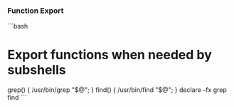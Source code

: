 ### Function Export
\`\`\`bash
# Export functions when needed by subshells
grep() { /usr/bin/grep "$@"; }
find() { /usr/bin/find "$@"; }
declare -fx grep find
\`\`\`
